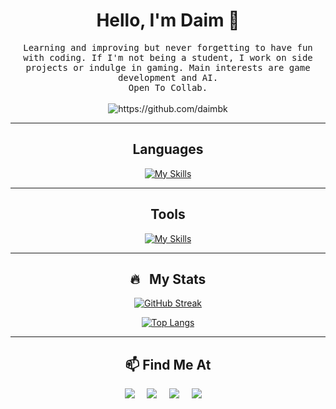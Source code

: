<!--
**daimbk/daimbk ** is a ✨ _special_ ✨ repository because its `README.md` (this file) appears on your GitHub profile.
-->

 <h1 align="center">Hello, I'm Daim 👋</h1>
 
<p align="center">
  <samp>
    Learning and improving but never forgetting to have fun with coding. If I'm not being a student, I work on side projects or indulge in gaming. Main interests are game development and AI.
  </samp>
 <br>
 <samp>Open To Collab.</samp>
  <br> <br>
  <img src="https://komarev.com/ghpvc/?username=daimbk" alt="https://github.com/daimbk" />
</p>

<hr>
<div align="center">
 <h2>Languages</h2>
 
 [![My Skills](https://skillicons.dev/icons?i=py,cpp,c)](https://skillicons.dev)
</div>

<hr>

<div align="center">
 <h2>Tools</h2>
 
 [![My Skills](https://skillicons.dev/icons?i=github,git,vscode)](https://skillicons.dev)
</div>

<hr>

<div align="center">
<h2>🔥 &nbsp; My Stats</h2>
  
[![GitHub Streak](http://github-readme-streak-stats.herokuapp.com?user=daimbk&theme=dark&background=000000)](https://git.io/streak-stats)

[![Top Langs](https://github-readme-stats.vercel.app/api/top-langs/?username=daimbk&layout=compact&theme=vision-friendly-dark)](https://github.com/anuraghazra/github-readme-stats)
</div>

<hr>

<h2  align="center">📫 Find Me At</h2>
<p align="center">
  <a href="mailto:daimbkhalid@gmail.com?subject=Hello%20Daim,%20From%20Github"><img src="https://img.shields.io/badge/gmail-%23D14836.svg?&style=for-the-badge&logo=gmail&logoColor=white" /></a>&nbsp;&nbsp;&nbsp;&nbsp;
  <a target="_blank"href="https://www.linkedin.com/in/daimbinkhalid/"><img src="https://img.shields.io/badge/linkedin-%230077B5.svg?&style=for-the-badge&logo=linkedin&logoColor=white" /></a>&nbsp;&nbsp;&nbsp;&nbsp;
  <a target="_blank"href="https://discord.com/users/590241503905972363"><img src="https://img.shields.io/badge/Discord-5865F2?style=for-the-badge&logo=discord&logoColor=white" /></a>&nbsp;&nbsp;&nbsp;&nbsp;
 <a target="_blank"href="https://leetcode.com/daimk/"><img src="https://img.shields.io/badge/-LeetCode-FFA116?style=for-the-badge&logo=LeetCode&logoColor=black" /></a>&nbsp;&nbsp;&nbsp;&nbsp;
</p>
